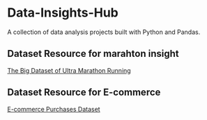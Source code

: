 # Data-Insights-Hub
A collection of data analysis projects built with Python and Pandas.
## Dataset Resource for marahton insight
[The Big Dataset of Ultra Marathon Running](https://www.kaggle.com/datasets/aiaiaidavid/the-big-dataset-of-ultra-marathon-running/discussion/420633)
## Dataset Resource for E-commerce  
[E-commerce Purchases Dataset](https://www.kaggle.com/datasets/utkarsharya/ecommerce-purchases)
